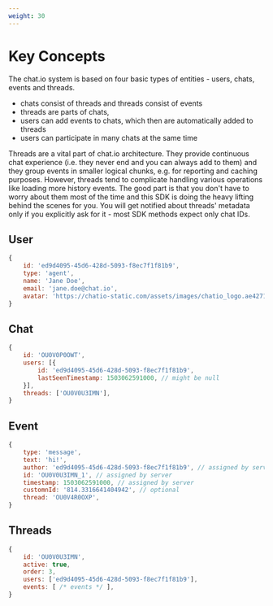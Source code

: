 ```yaml
---
weight: 30
---
```


# Key Concepts

The chat.io system is based on four basic types of entities - users, chats, events and
threads.

* chats consist of threads and threads consist of events
* threads are parts of chats,
* users can add events to chats, which then are automatically added to threads
* users can participate in many chats at the same time

Threads are a vital part of chat.io architecture. They provide
continuous chat experience (i.e. they never end and you can always add to
them) and they group events in smaller logical chunks, e.g. for reporting and
caching purposes. However, threads tend to complicate handling
various operations like loading more history events. The good part is that you don't
have to worry about them most of the time and this SDK is doing the heavy lifting
behind the scenes for you. You will get notified about threads'
metadata only if you explicitly ask for it - most SDK methods expect only chat
IDs.

## User

```js
{
	id: 'ed9d4095-45d6-428d-5093-f8ec7f1f81b9',
	type: 'agent',
	name: 'Jane Doe',
	email: 'jane.doe@chat.io',
	avatar: 'https://chatio-static.com/assets/images/chatio_logo.ae4271fe1a0a2db838dcf075388ee844.png',
}
```

## Chat

```js
{
	id: 'OU0V0P0OWT',
	users: [{
        id: 'ed9d4095-45d6-428d-5093-f8ec7f1f81b9',
        lastSeenTimestamp: 1503062591000, // might be null
    }],
	threads: ['OU0V0U3IMN'],
}
```

## Event

```js
{
	type: 'message',
	text: 'hi!',
    author: 'ed9d4095-45d6-428d-5093-f8ec7f1f81b9', // assigned by server
	id: 'OU0V0U3IMN_1', // assigned by server
    timestamp: 1503062591000, // assigned by server
    customnId: '814.3316641404942', // optional
    thread: 'OU0V4R0OXP',
}
```

## Threads

```js
{
	id: 'OU0V0U3IMN',
	active: true,
	order: 3,
	users: ['ed9d4095-45d6-428d-5093-f8ec7f1f81b9'],
	events: [ /* events */ ],
}
```
